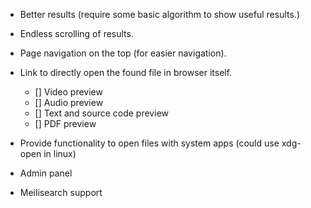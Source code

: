 * Better results (require some basic algorithm to show useful results.)
* Endless scrolling of results.
* Page navigation on the top (for easier navigation).
* Link to directly open the found file in browser itself. 
    - [] Video preview
    - [] Audio preview
    - [] Text and source code preview
    - [] PDF preview 

* Provide functionality to open files with system apps (could use xdg-open in linux)
* Admin panel 
* Meilisearch support
